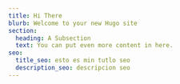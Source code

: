 ```yaml
---
title: Hi There
blurb: Welcome to your new Hugo site
section:
  heading: A Subsection
  text: You can put even more content in here.
seo:
  title_seo: esto es min tutlo seo
  description_seo: descripcion seo
---
```

